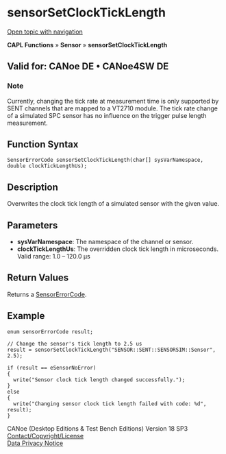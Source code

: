 # sensorSetClockTickLength

[Open topic with navigation](../../../../../CANoeDEFamily.htm#Topics/CAPLFunctions/Sensor/Functions/CAPLfunctionSensorSetClockTickLength.md)

**CAPL Functions** » **Sensor** » **sensorSetClockTickLength**

## Valid for: CANoe DE • CANoe4SW DE

### Note
Currently, changing the tick rate at measurement time is only supported by SENT channels that are mapped to a VT2710 module. The tick rate change of a simulated SPC sensor has no influence on the trigger pulse length measurement.

## Function Syntax

```plaintext
SensorErrorCode sensorSetClockTickLength(char[] sysVarNamespace, double clockTickLengthUs);
```

## Description

Overwrites the clock tick length of a simulated sensor with the given value.

## Parameters

- **sysVarNamespace**: The namespace of the channel or sensor.
- **clockTickLengthUs**: The overridden clock tick length in microseconds.  
  Valid range: 1.0 – 120.0 µs

## Return Values

Returns a [SensorErrorCode](../CAPLfunctionsSensorEnumeration.md).

## Example

```plaintext
enum sensorErrorCode result;

// Change the sensor's tick length to 2.5 us
result = sensorSetClockTickLength("SENSOR::SENT::SENSORSIM::Sensor", 2.5);

if (result == eSensorNoError)
{
  write("Sensor clock tick length changed successfully.");
}
else
{
  write("Changing sensor clock tick length failed with code: %d", result);
}
```

CANoe (Desktop Editions & Test Bench Editions) Version 18 SP3  
[Contact/Copyright/License](../../../Shared/ContactCopyrightLicense.md)  
[Data Privacy Notice](https://www.vector.com/int/en/company/get-info/privacy-policy/)
